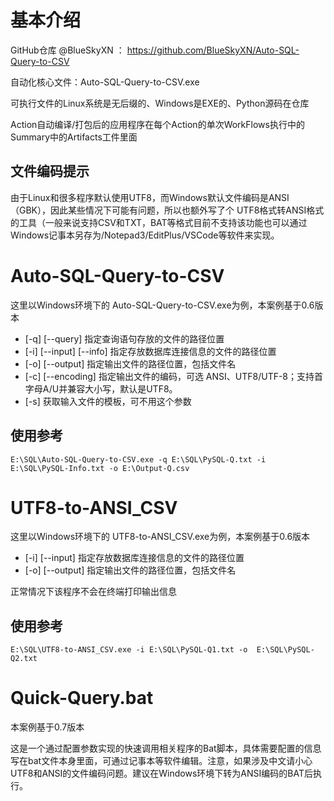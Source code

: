 # 基本介绍
GitHub仓库 @BlueSkyXN
： https://github.com/BlueSkyXN/Auto-SQL-Query-to-CSV


自动化核心文件：Auto-SQL-Query-to-CSV.exe 

可执行文件的Linux系统是无后缀的、Windows是EXE的、Python源码在仓库

Action自动编译/打包后的应用程序在每个Action的单次WorkFlows执行中的Summary中的Artifacts工件里面

## 文件编码提示

由于Linux和很多程序默认使用UTF8，而Windows默认文件编码是ANSI（GBK），因此某些情况下可能有问题，所以也额外写了个 UTF8格式转ANSI格式的工具（一般来说支持CSV和TXT，BAT等格式目前不支持该功能也可以通过Windows记事本另存为/Notepad3/EditPlus/VSCode等软件来实现。

# Auto-SQL-Query-to-CSV
这里以Windows环境下的 Auto-SQL-Query-to-CSV.exe为例，本案例基于0.6版本

- [-q] [--query] 指定查询语句存放的文件的路径位置
- [-i] [--input] [--info] 指定存放数据库连接信息的文件的路径位置
- [-o] [--output] 指定输出文件的路径位置，包括文件名
- [-c] [--encoding] 指定输出文件的编码，可选 ANSI、UTF8/UTF-8；支持首字母A/U并兼容大小写，默认是UTF8。
- [-s] 获取输入文件的模板，可不用这个参数

## 使用参考

```E:\SQL\Auto-SQL-Query-to-CSV.exe -q E:\SQL\PySQL-Q.txt -i E:\SQL\PySQL-Info.txt -o E:\Output-Q.csv```

# UTF8-to-ANSI_CSV
这里以Windows环境下的 UTF8-to-ANSI_CSV.exe为例，本案例基于0.6版本

- [-i] [--input] 指定存放数据库连接信息的文件的路径位置
- [-o] [--output] 指定输出文件的路径位置，包括文件名

正常情况下该程序不会在终端打印输出信息

## 使用参考

```E:\SQL\UTF8-to-ANSI_CSV.exe -i E:\SQL\PySQL-Q1.txt -o  E:\SQL\PySQL-Q2.txt```


# Quick-Query.bat
本案例基于0.7版本

这是一个通过配置参数实现的快速调用相关程序的Bat脚本，具体需要配置的信息写在bat文件本身里面，可通过记事本等软件编辑。注意，如果涉及中文请小心UTF8和ANSI的文件编码问题。建议在Windows环境下转为ANSI编码的BAT后执行。